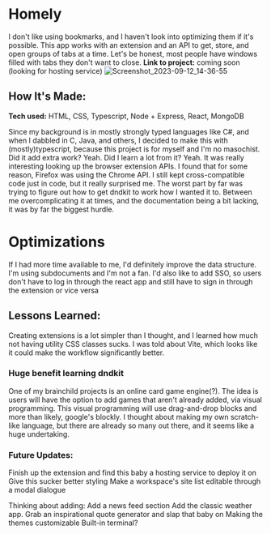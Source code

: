 # Homely
I don't like using bookmarks, and I haven't look into optimizing them if it's possible. This app works with an extension and an API to get, store, and open groups of tabs at a time. Let's be honest, most people have windows filled with tabs they don't want to close.
**Link to project:** coming soon (looking for hosting service)
![Screenshot_2023-09-12_14-36-55](https://github.com/MyNameIsAndrew-Mangix/startpage/assets/67389882/6430d251-4c35-498b-a737-ad8ce5e297ab)


## How It's Made:

**Tech used:** HTML, CSS, Typescript, Node + Express, React, MongoDB

Since my background is in mostly strongly typed languages like C#, and when I dabbled in C, Java, and others, I decided to make this with (mostly)typescript, because this project is for myself and I'm no masochist. Did it add extra work? Yeah. Did I learn a lot from it? Yeah. It was really interesting looking up the browser extension APIs. I found that for some reason, Firefox was using the Chrome API. I still kept cross-compatible code just in code, but it really surprised me. The worst part by far was trying to figure out how to get dndkit to work how I wanted it to. Between me overcomplicating it at times, and the documentation being a bit lacking, it was by far the biggest hurdle.

# Optimizations
If I had more time available to me, I'd definitely improve the data structure. I'm using subdocuments and I'm not a fan. I'd also like to add SSO, so users don't have to log in through the react app and still have to sign in through the extension or vice versa

## Lessons Learned:

Creating extensions is a lot simpler than I thought, and I learned how much not having utility CSS classes sucks. I was told about Vite, which looks like it could make the workflow significantly better. 
### Huge benefit learning dndkit
One of my brainchild projects is an online card game engine(?). The idea is users will have the option to add games that aren't already added, via visual programming. This visual programming will use drag-and-drop blocks and more than likely, google's blockly. I thought about making my own scratch-like language, but there are already so many out there, and it seems like a huge undertaking.

### Future Updates:
Finish up the extension and find this baby a hosting service to deploy it on
Give this sucker better styling
Make a workspace's site list editable through a modal dialogue



Thinking about adding: 
Add a news feed section
Add the classic weather app.
Grab an inspirational quote generator and slap that baby on
Making the themes customizable
Built-in terminal?
